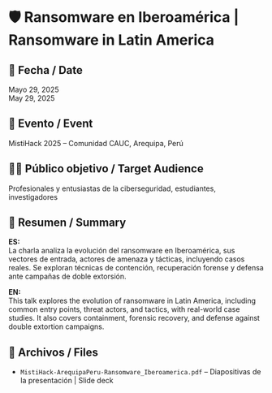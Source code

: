 # 🛡️ Ransomware en Iberoamérica | Ransomware in Latin America

## 📅 Fecha / Date
Mayo 29, 2025  
May 29, 2025

## 📍 Evento / Event
MistiHack 2025 – Comunidad CAUC, Arequipa, Perú

## 🧑‍🏫 Público objetivo / Target Audience
Profesionales y entusiastas de la ciberseguridad, estudiantes, investigadores

## 📝 Resumen / Summary

**ES:**  
La charla analiza la evolución del ransomware en Iberoamérica, sus vectores de entrada, actores de amenaza y tácticas, incluyendo casos reales. Se exploran técnicas de contención, recuperación forense y defensa ante campañas de doble extorsión.

**EN:**  
This talk explores the evolution of ransomware in Latin America, including common entry points, threat actors, and tactics, with real-world case studies. It also covers containment, forensic recovery, and defense against double extortion campaigns.

## 📄 Archivos / Files

- `MistiHack-ArequipaPeru-Ransomware_Iberoamerica.pdf` – Diapositivas de la presentación | Slide deck
